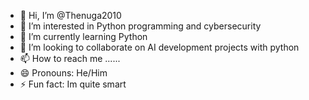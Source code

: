 - 👋 Hi, I’m @Thenuga2010
- 👀 I’m interested in Python programming and cybersecurity
- 🌱 I’m currently learning Python
- 💞️ I’m looking to collaborate on AI development projects with python
- 📫 How to reach me ......
- 😄 Pronouns: He/Him
- ⚡ Fun fact: Im quite smart

<!---
Thenuga2010/Thenuga2010 is a ✨ special ✨ repository because its `README.md` (this file) appears on your GitHub profile.
You can click the Preview link to take a look at your changes.
--->
